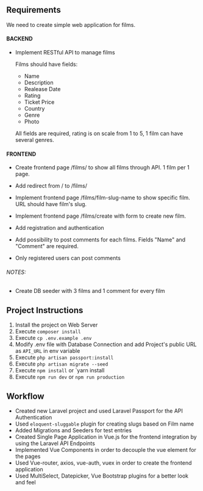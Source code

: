 ## Requirements

We need to create simple web application for films. 

#### BACKEND

* Implement RESTful API to manage films

    Films should have fields:

    - Name
    - Description
    - Realease Date
    - Rating
    - Ticket Price
    - Country
    - Genre
    - Photo

    All fields are required, rating is on scale from 1 to 5, 1 film can have several genres.


#### FRONTEND 

- Create frontend page /films/ to show all films through API. 1 film per 1 page. 

- Add redirect from / to /films/

- Implement frontend page /films/film-slug-name to show specific film. URL should have film's slug.

- Implement frontend page /films/create with form to create new film. 

- Add registration and authentication

- Add possibility to post comments for each films. Fields "Name" and "Comment" are required. 

- Only registered users can post comments

###### NOTES:

- Create DB seeder with 3 films and 1 comment for every film


## Project Instructions

1. Install the project on Web Server
2. Execute `composer install`
3. Execute `cp .env.example .env`
4. Modify .env file with Database Connection and add Project's public URL as `API_URL` in env variable
5. Execute `php artisan passport:install`
6. Execute `php artisan migrate --seed`
7. Execute `npm install` or `yarn install
8. Execute `npm run dev` or `npm run production`

## Workflow

- Created new Laravel project and used Laravel Passport for the API Authentication
- Used `eloquent-sluggable` plugin for creating slugs based on Film name
- Added Migrations and Seeders for test entries
- Created Single Page Application in Vue.js for the frontend integration by using the Laravel API Endpoints
- Implemented Vue Components in order to decouple the vue element for the pages 
- Used Vue-router, axios, vue-auth, vuex in order to create the frontend application 
- Used MultiSelect, Datepicker, Vue Bootstrap plugins for a better look and feel
